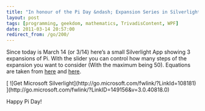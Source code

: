 ```yaml
---
title: "In honour of the Pi Day &ndash; Expansion Series in Silverlight"
layout: post
tags: [programming, geekdom, mathematics, TrivadisContent, WPF]
date: 2011-03-14 20:57:00
redirect_from: /go/200/
---
```


Since today is March 14 (or 3/14) here’s a small Silverlight App showing 3 expansions of Pi. With the slider you can control how many steps of the expansion you want to consider (With the maximum being 50). Equations are taken from [here](http://www.math.hmc.edu/funfacts/ffiles/30001.1-3.shtml) and [here](http://en.wikipedia.org/wiki/Numerical_approximations_of_%CF%80). 
 <div id="silverlightControlHost"><object data="data:application/x-silverlight-2," type="application/x-silverlight-2" width="500" height="300"> 		  <param name="source" value="/public/assets/piday/PiDaySL.xap" /> 		  <param name="background" value="white" /> 		  <param name="minRuntimeVersion" value="3.0.40818.0" /> 		  <param name="autoUpgrade" value="true" /> 		  [  			  ![Get Microsoft Silverlight](http://go.microsoft.com/fwlink/?LinkId=108181) 		  ](http://go.microsoft.com/fwlink/?LinkID=149156&amp;v=3.0.40818.0) 	    </object><iframe style="border-right-width: 0px; width: 0px; border-top-width: 0px; border-bottom-width: 0px; height: 0px; visibility: hidden; border-left-width: 0px" id="_sl_historyFrame"></iframe></div> 

Happy Pi Day!